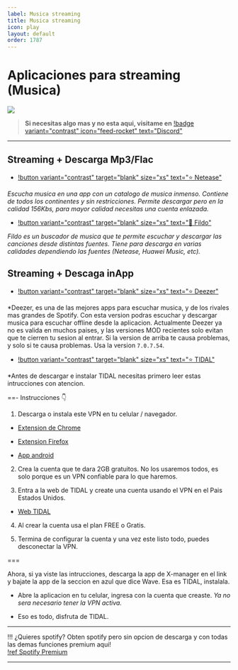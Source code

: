 ```yaml
---
label: Musica streaming
title: Musica streaming
icon: play
layout: default
order: 1787
---
```


# Aplicaciones para streaming (Musica)

![](https://i.postimg.cc/wBJYW2rT/Header-Movil.png)

> **Si necesitas algo mas y no esta aqui, visitame en** [!badge variant="contrast" icon="feed-rocket" text="Discord"](https://discord.gg/hVKeY3uEru) 

---

## Streaming + Descarga Mp3/Flac

- [!button variant="contrast" target="blank" size="xs" text="⭐  Netease"](https://drive.google.com/file/d/1Xn0kOD9LL53jLBRjAG2cMnG7Jqs17X7i/view?usp=sharing)  

*Escucha musica en una app con un catalogo de musica inmenso. Contiene de todos los continentes y sin restricciones. Permite descargar pero en la calidad 156Kbs, para mayor calidad necesitas una cuenta enlazada.*

- [!button variant="contrast" target="blank" size="xs" text="🔷  Fildo"](https://fildo.net/android/en/#downloadSection)     

*Fildo es un buscador de musica que te permite escuchar y descargar las canciones desde distintas fuentes. Tiene para descarga en varias calidades dependiendo las fuentes (Netease, Huawei Music, etc).*

## Streaming + Descaga inApp

- [!button variant="contrast" target="blank" size="xs" text="⭐  Deezer"](https://liteapks.com/deezer.html)      

*Deezer, es una de las mejores apps para escuchar musica, y de los rivales mas grandes de Spotify. Con esta version podras escuchar y descargar musica para escuchar offline desde la aplicacion.
Actualmente Deezer ya no es valida en muchos paises, y las versiones MOD recientes solo evitan que te cierren tu sesion al entrar.
Si la version de arriba te causa problemas, y solo si te causa problemas. 
Usa la version `7.0.7.54`.

- [!button variant="contrast" target="blank" size="xs" text="⭐  TIDAL"](https://www.xmanagerapp.com/)     

*Antes de descargar e instalar TIDAL necesitas primero leer estas intrucciones con atencion.

==- Instrucciones 👇    

1. Descarga o instala este VPN en tu celular / navegador.

- [Extension de Chrome](https://chrome.google.com/webstore/detail/tunnelbear-vpn/omdakjcmkglenbhjadbccaookpfjihpa)   

- [Extension Firefox](https://addons.mozilla.org/en-US/firefox/addon/tunnelbear-vpn-firefox/)

- [App android](https://play.google.com/store/apps/details?id=com.tunnelbear.android&hl=en&gl=US)     

2. Crea la cuenta que te dara 2GB gratuitos. No los usaremos todos, es solo porque es un VPN confiable para lo que haremos.

3. Entra a la web de TIDAL y create una cuenta usando el VPN en el Pais Estados Unidos.

- [Web TIDAL](https://tidal.com/try-now)

4. Al crear la cuenta usa el plan FREE o Gratis.

5. Termina de configurar la cuenta y una vez este listo todo, puedes desconectar la VPN.

===

Ahora, si ya viste las intrucciones, descarga la app de X-manager en el link y bajate la app de la seccion en azul que dice Wave.
Esa es TIDAL, instalala.

- Abre la aplicacion en tu celular, ingresa con la cuenta que creaste. *Ya no sera necesario tener la VPN activa.*

- Eso es todo, disfruta de TIDAL.

---

!!! ¿Quieres spotify?
Obten spotify pero sin opcion de descarga y con todas las demas funciones premium aqui!     
[!ref Spotify Premium](/tutoriales/spotify-premium.md)

---